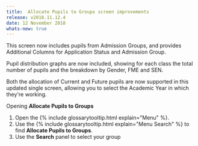 ```yaml
---
title:  Allocate Pupils to Groups screen improvements
release: v2018.11.12.4
date: 12 November 2018
whats-new: true
---
```

This screen now includes pupils from Admission Groups, and provides Additional Columns for Application Status and Admission Group.

Pupil distribution graphs are now included, showing for each class the total number of pupils and the breakdown by Gender, FME and SEN.

Both the allocation of Current and Future pupils are now supported in this updated single screen, allowing you to select the Academic Year in which they're working.

Opening **Allocate Pupils to Groups**

1. Open the {% include glossarytooltip.html explain="Menu" %}.
2. Use the {% include glossarytooltip.html explain="Menu Search" %} to find **Allocate Pupils to Groups**.
3. Use the **Search** panel to select your group